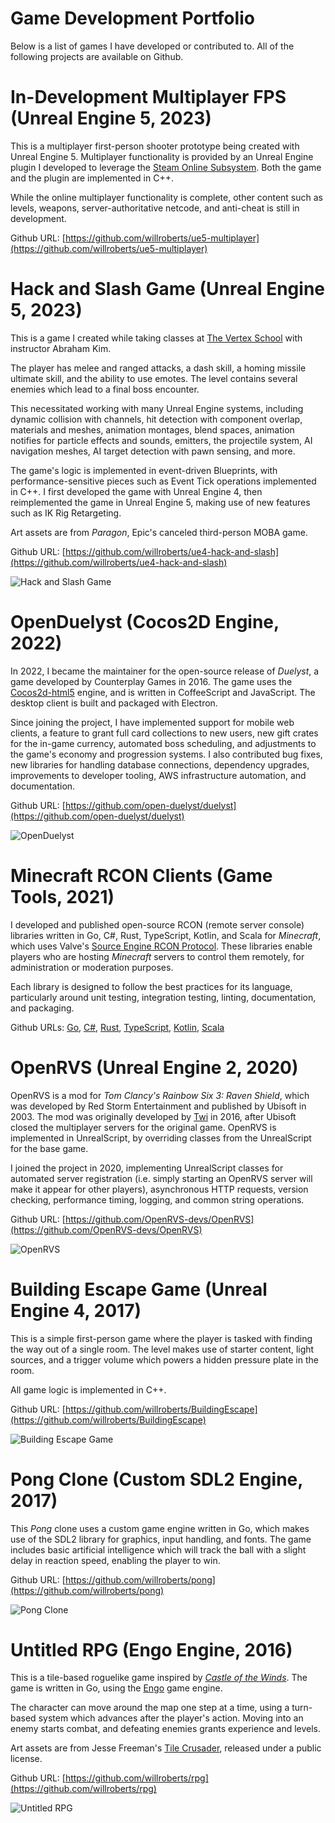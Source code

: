 # Game Development Portfolio

Below is a list of games I have developed or contributed to. All of the following projects are available on Github.

# In-Development Multiplayer FPS (Unreal Engine 5, 2023)

This is a multiplayer first-person shooter prototype being created with Unreal Engine 5. Multiplayer functionality is provided by an Unreal Engine plugin I developed to leverage the [Steam Online Subsystem](https://docs.unrealengine.com/5.1/en-US/online-subsystem-steam-interface-in-unreal-engine/). Both the game and the plugin are implemented in C++.

While the online multiplayer functionality is complete, other content such as levels, weapons, server-authoritative netcode, and anti-cheat is still in development.

Github URL: [https://github.com/willroberts/ue5-multiplayer](https://github.com/willroberts/ue5-multiplayer)

# Hack and Slash Game (Unreal Engine 5, 2023)

This is a game I created while taking classes at [The Vertex School](https://www.vertexschool.com/) with instructor Abraham Kim.

The player has melee and ranged attacks, a dash skill, a homing missile ultimate skill, and the ability to use emotes. The level contains several enemies which lead to a final boss encounter.

This necessitated working with many Unreal Engine systems, including dynamic collision with channels, hit detection with component overlap, materials and meshes, animation montages, blend spaces, animation notifies for particle effects and sounds, emitters, the projectile system, AI navigation meshes, AI target detection with pawn sensing, and more.

The game's logic is implemented in event-driven Blueprints, with performance-sensitive pieces such as Event Tick operations implemented in C++. I first developed the game with Unreal Engine 4, then reimplemented the game in Unreal Engine 5, making use of new features such as IK Rig Retargeting.

Art assets are from _Paragon_, Epic's canceled third-person MOBA game.

Github URL: [https://github.com/willroberts/ue4-hack-and-slash](https://github.com/willroberts/ue4-hack-and-slash)

<img src="images/HackAndSlash.png" alt="Hack and Slash Game" />

# OpenDuelyst (Cocos2D Engine, 2022)

In 2022, I became the maintainer for the open-source release of _Duelyst_, a game developed by Counterplay Games in 2016. The game uses the [Cocos2d-html5](https://github.com/cocos2d/cocos2d-html5) engine, and is written in CoffeeScript and JavaScript. The desktop client is built and packaged with Electron.

Since joining the project, I have implemented support for mobile web clients, a feature to grant full card collections to new users, new gift crates for the in-game currency, automated boss scheduling, and adjustments to the game's economy and progression systems. I also contributed bug fixes, new libraries for handling database connections, dependency upgrades, improvements to developer tooling, AWS infrastructure automation, and documentation.

Github URL: [https://github.com/open-duelyst/duelyst](https://github.com/open-duelyst/duelyst)

<img src="images/OpenDuelyst.png" alt="OpenDuelyst"/>

# Minecraft RCON Clients (Game Tools, 2021)

I developed and published open-source RCON (remote server console) libraries written in Go, C#, Rust, TypeScript, Kotlin, and Scala for _Minecraft_, which uses Valve's [Source Engine RCON Protocol](https://developer.valvesoftware.com/wiki/Source_RCON_Protocol). These libraries enable players who are hosting _Minecraft_ servers to control them remotely, for administration or moderation purposes.

Each library is designed to follow the best practices for its language, particularly around unit testing, integration testing, linting, documentation, and packaging.

Github URLs: [Go](https://github.com/willroberts/minecraft-client), [C#](https://github.com/willroberts/minecraft-client-csharp), [Rust](https://github.com/willroberts/minecraft-client-rs), [TypeScript](https://github.com/willroberts/minecraft-client-ts), [Kotlin](https://github.com/willroberts/minecraft-client-kotlin), [Scala](https://github.com/willroberts/minecraft-client-scala)

# OpenRVS (Unreal Engine 2, 2020)

OpenRVS is a mod for _Tom Clancy's Rainbow Six 3: Raven Shield_, which was developed by Red Storm Entertainment and published by Ubisoft in 2003. The mod was originally developed by [Twi](https://github.com/rvstwi) in 2016, after Ubisoft closed the multiplayer servers for the original game. OpenRVS is implemented in UnrealScript, by overriding classes from the UnrealScript for the base game.

I joined the project in 2020, implementing UnrealScript classes for automated server registration (i.e. simply starting an OpenRVS server will make it appear for other players), asynchronous HTTP requests, version checking, performance timing, logging, and common string operations.

Github URL: [https://github.com/OpenRVS-devs/OpenRVS](https://github.com/OpenRVS-devs/OpenRVS)

<img src="images/RavenShield.jpg" alt="OpenRVS" />

# Building Escape Game (Unreal Engine 4, 2017)

This is a simple first-person game where the player is tasked with finding the way out of a single room. The level makes use of starter content, light sources, and a trigger volume which powers a hidden pressure plate in the room.

All game logic is implemented in C++.

Github URL: [https://github.com/willroberts/BuildingEscape](https://github.com/willroberts/BuildingEscape)

<img src="images/BuildingEscape.png" alt="Building Escape Game" />

# Pong Clone (Custom SDL2 Engine, 2017)

This _Pong_ clone uses a custom game engine written in Go, which makes use of the SDL2 library for graphics, input handling, and fonts. The game includes basic artificial intelligence which will track the ball with a slight delay in reaction speed, enabling the player to win.

Github URL: [https://github.com/willroberts/pong](https://github.com/willroberts/pong)

<img src="images/Pong.png" alt="Pong Clone" />

# Untitled RPG (Engo Engine, 2016)

This is a tile-based roguelike game inspired by [_Castle of the Winds_](https://en.wikipedia.org/wiki/Castle_of_the_Winds). The game is written in Go, using the [Engo](https://engoengine.github.io/) game engine.

The character can move around the map one step at a time, using a turn-based system which advances after the player's action. Moving into an enemy starts combat, and defeating enemies grants experience and levels.

Art assets are from Jesse Freeman's [Tile Crusader](https://web.archive.org/web/20161122175612/http://jessefreeman.com/articles/free-game-art-tile-crusader), released under a public license.

Github URL: [https://github.com/willroberts/rpg](https://github.com/willroberts/rpg)

<img src="images/UntitledRPG.png" alt="Untitled RPG" />
